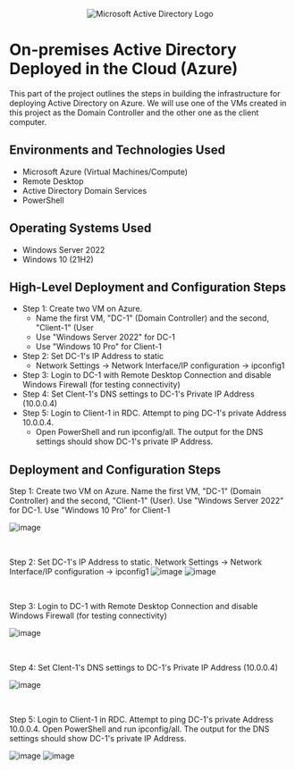 <p align="center">
<img src="https://i.imgur.com/pU5A58S.png" alt="Microsoft Active Directory Logo"/>
</p>

<h1>On-premises Active Directory Deployed in the Cloud (Azure)</h1>
This part of the project outlines the steps in building the infrastructure for deploying Active Directory on Azure. We will use one of the VMs created in this project as the Domain Controller and the other one as the client computer.<br />

<h2>Environments and Technologies Used</h2>

- Microsoft Azure (Virtual Machines/Compute)
- Remote Desktop
- Active Directory Domain Services
- PowerShell

<h2>Operating Systems Used </h2>

- Windows Server 2022
- Windows 10 (21H2)

<h2>High-Level Deployment and Configuration Steps</h2>

- Step 1: Create two VM on Azure.
    - Name the first VM, "DC-1" (Domain Controller) and the second, "Client-1" (User
    - Use "Windows Server 2022" for DC-1
    - Use "Windows 10 Pro" for Client-1
- Step 2: Set DC-1's IP Address to static
    - Network Settings -> Network Interface/IP configuration -> ipconfig1
- Step 3: Login to DC-1 with Remote Desktop Connection and disable Windows Firewall (for testing connectivity)
- Step 4: Set Clent-1's DNS settings to DC-1's Private IP Address (10.0.0.4)
- Step 5: Login to Client-1 in RDC. Attempt to ping DC-1's private Address 10.0.0.4.
    - Open PowerShell and run ipconfig/all. The output for the DNS settings should show DC-1's private IP Address.

<h2>Deployment and Configuration Steps</h2>

Step 1: Create two VM on Azure. Name the first VM, "DC-1" (Domain Controller) and the second, "Client-1" (User). Use "Windows Server 2022" for DC-1. Use "Windows 10 Pro" for Client-1
    
![image](https://github.com/user-attachments/assets/5a5e9faa-feda-4fb7-ad9e-fc51e1a46544)

<br />

Step 2: Set DC-1's IP Address to static. Network Settings -> Network Interface/IP configuration -> ipconfig1
![image](https://github.com/user-attachments/assets/22262e1d-ca0c-452e-8517-163b2dd59343)
![image](https://github.com/user-attachments/assets/10de253f-fcdf-4c3c-9f23-58c228f2d02c)

<br />

Step 3: Login to DC-1 with Remote Desktop Connection and disable Windows Firewall (for testing connectivity)

![image](https://github.com/user-attachments/assets/1a74289e-9b32-4eb9-8026-cfc03a97029f)

<br />

Step 4: Set Clent-1's DNS settings to DC-1's Private IP Address (10.0.0.4)

![image](https://github.com/user-attachments/assets/0cb74387-8f85-486b-89b2-262fcaeb409a)

<br />

Step 5: Login to Client-1 in RDC. Attempt to ping DC-1's private Address 10.0.0.4. Open PowerShell and run ipconfig/all. The output for the DNS settings should show DC-1's private IP Address.

![image](https://github.com/user-attachments/assets/f2e322f5-c3d6-49ef-aa62-00cf7a2c7258)
![image](https://github.com/user-attachments/assets/136059af-99ba-4a9c-8ea6-1067b6717af5)

<br />

